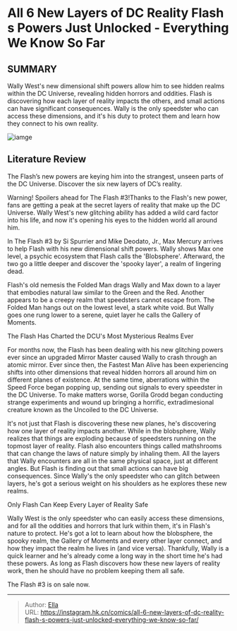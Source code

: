 # All 6 New Layers of DC Reality Flash s Powers Just Unlocked - Everything We Know So Far


## SUMMARY 



  Wally West&#39;s new dimensional shift powers allow him to see hidden realms within the DC Universe, revealing hidden horrors and oddities.   Flash is discovering how each layer of reality impacts the others, and small actions can have significant consequences.   Wally is the only speedster who can access these dimensions, and it&#39;s his duty to protect them and learn how they connect to his own reality.  

![iamge](https://static1.srcdn.com/wordpress/wp-content/uploads/2023/10/the-flash-3-taylor-dc.jpg)

## Literature Review

The Flash’s new powers are keying him into the strangest, unseen parts of the DC Universe. Discover the six new layers of DC’s reality.




Warning! Spoilers ahead for The Flash #3!Thanks to the Flash&#39;s new power, fans are getting a peak at the secret layers of reality that make up the DC Universe. Wally West&#39;s new glitching ability has added a wild card factor into his life, and now it&#39;s opening his eyes to the hidden world all around him.




In The Flash #3 by Si Spurrier and Mike Deodato, Jr., Max Mercury arrives to help Flash with his new dimensional shift powers. Wally shows Max one level, a psychic ecosystem that Flash calls the &#39;Blobsphere&#39;. Afterward, the two go a little deeper and discover the &#39;spooky layer&#39;, a realm of lingering dead.

          

Flash&#39;s old nemesis the Folded Man drags Wally and Max down to a layer that embodies natural law similar to the Green and the Red. Another appears to be a creepy realm that speedsters cannot escape from. The Folded Man hangs out on the lowest level, a stark white void. But Wally goes one rung lower to a serene, quiet layer he calls the Gallery of Moments.


 The Flash Has Charted the DCU&#39;s Most Mysterious Realms Ever 
          




For months now, the Flash has been dealing with his new glitching powers ever since an upgraded Mirror Master caused Wally to crash through an atomic mirror. Ever since then, the Fastest Man Alive has been experiencing shifts into other dimensions that reveal hidden horrors all around him on different planes of existence. At the same time, aberrations within the Speed Force began popping up, sending out signals to every speedster in the DC Universe. To make matters worse, Gorilla Grodd began conducting strange experiments and wound up bringing a horrific, extradimesional creature known as the Uncoiled to the DC Universe.

It&#39;s not just that Flash is discovering these new planes, he&#39;s discovering how one layer of reality impacts another. While in the blobsphere, Wally realizes that things are exploding because of speedsters running on the topmost layer of reality. Flash also encounters things called mathshrooms that can change the laws of nature simply by inhaling them. All the layers that Wally encounters are all in the same physical space, just at different angles. But Flash is finding out that small actions can have big consequences. Since Wally&#39;s the only speedster who can glitch between layers, he&#39;s got a serious weight on his shoulders as he explores these new realms.






 Only Flash Can Keep Every Layer of Reality Safe 


          

Wally West is the only speedster who can easily access these dimensions, and for all the oddities and horrors that lurk within them, it&#39;s in Flash&#39;s nature to protect. He&#39;s got a lot to learn about how the blobsphere, the spooky realm, the Gallery of Moments and every other layer connect, and how they impact the realm he lives in (and vice versa). Thankfully, Wally is a quick learner and he&#39;s already come a long way in the short time he&#39;s had these powers. As long as Flash discovers how these new layers of reality work, then he should have no problem keeping them all safe.

The Flash #3 is on sale now.



---

> Author: [Ella](https://instagram.hk.cn/)  
> URL: https://instagram.hk.cn/comics/all-6-new-layers-of-dc-reality-flash-s-powers-just-unlocked-everything-we-know-so-far/  

